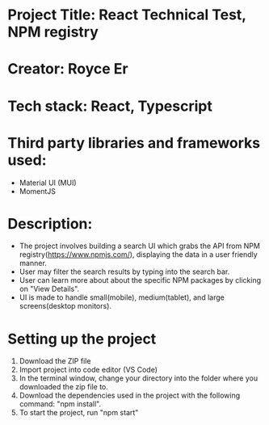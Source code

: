 # Project Title: React Technical Test, NPM registry

# Creator: Royce Er

# Tech stack: React, Typescript

# Third party libraries and frameworks used:

- Material UI (MUI)
- MomentJS

# Description:

- The project involves building a search UI which grabs the API from NPM registry(https://www.npmjs.com/),
  displaying the data in a user friendly manner.
- User may filter the search results by typing into the search bar.
- User can learn more about about the specific NPM packages by clicking on "View Details".
- UI is made to handle small(mobile), medium(tablet), and large screens(desktop monitors).

# Setting up the project

1.  Download the ZIP file
2.  Import project into code editor (VS Code)
3.  In the terminal window, change your directory into the folder where you downloaded the zip file to.
4.  Download the dependencies used in the project with the following command: "npm install".
5.  To start the project, run "npm start"
